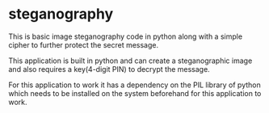 # steganography
This is basic image steganography code in python along with a simple cipher to further protect the secret message.

This application is built in python and can create a steganographic image and also requires a key(4-digit PIN) to decrypt the message.

For this application to work it has a dependency on the PIL library of python which needs to be installed on the system beforehand for
this application to work.

